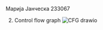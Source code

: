 Марија Јанческа 233067

2. Control flow graph
![CFG drawio](https://github.com/user-attachments/assets/a1fe718e-81ce-4114-9442-f1e0c7c88543)
